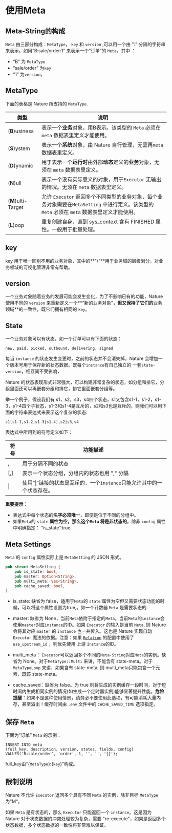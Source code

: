 # 使用Meta

## Meta-String的构成

`Meta` 由三部分构成：`MetaType`， `key` 和 `version` ,可以用一个由 ":" 分隔的字符串来表示。如用“B:sale/order:1” 来表示一个“订单”的 `Meta`，其中 ：

- “B” 为 `MetaType`
- “sale/order” 为`key`
- “1” 为`version`。

## MetaType

下面的表格是 Nature 所支持的 `MetaType`.

| **类型**           | **说明**                                                     |
| ------------------ | ------------------------------------------------------------ |
| (**B**)usiness     | 表示一个**业务**对象，用B表示。该类型的 `Meta` 必须在 `meta` 数据表里定义才能使用。 |
| (**S**)ystem       | 表示一个**系统**对象，由 Nature 自行管理，无需再`meta` 数据表里定义。 |
| (**D**)ynamic      | 用于表示一个**运行时**由外部**动态**定义的**业务**对象，无须在 `meta` 数据表里定义。 |
| (**N**)ull         | 表示一个没有实际意义的对象，用于`Executor` 无输出的情况。无须在 `meta` 数据表里定义。 |
| (**M**)ulti-Target | 允许 `Executor` 返回多个不同类型的业务对象，每个业务对象需要在`MetaSetting` 中进行定义。该类型的 `Meta` 必须在 `meta` 数据表里定义才能使用。 |
| (**L**)oop         | 重复创建自身，直到 sys_context 含有 FINISHED 属性。一般用于批量处理。 |

## key

key  用于唯一区别不用的业务对象，其中的**"/"**用于业务域的层级划分，对业务领域的可视化管理非常有帮助。

## version

一个业务对象随着业务的发展可能会发生变化，为了不影响已有的功能，Nature 使用不同的 `version` 来重新定义一个**“新的业务对象”**，但又保持了它们的**业务领域**的一致性，既它们拥有相同的 `key`。

## State

一个业务对象可以有状态，如一个订单可以有下面的状态：

```
new, paid, picked, outbound, delivering, signed
```

每当 `instance`  的状态发生变更时，之前的状态并不会消失掉，Nature 会增加一个版本号用于保存新的状态数据。既每个`instance`有自己独立的 一套`state-version`，相互间不受影响，

Nature 的状态表现形式非常强大，可以构建非常复杂的状态，如分组和排它，分组里面还可以再嵌套分组和排它，排它里面嵌套分组等。

举一个例子，假设我们有 s1，s2，s3，s4四个状态，s1又包含s1-1，s1-2，s1-3，s1-4四个子状态，s1-3和s1-4是互斥的，s2和s3也是互斥的，则我们可以用下面的字符串表达式来表示这个复杂的状态:

```
s1[s1-1,s1-2,s1-3|s1-4],s2|s3,s4
```

表达式中所用到的符号定义如下：

| **符号** | **功能描述**                                                 |
| -------- | ------------------------------------------------------------ |
| ,        | 用于分隔不同的状态                                           |
| [,]      | 表示一个状态分组，分组内的状态也用 "," 分隔                  |
| \|       | 使用“\|”链接的状态是互斥的，一个`instance`只能允许其中的一个状态存在。 |

**重要提示：** 

- 表达式中每个状态的**名字必须唯一**，即便是位于不同的分组中。
- 如果`Meta`的 `state` **属性为空，那么这个`Meta` 将是非状态的**。除非 `config` 属性中明确指定： “is_state”:true

## Meta Settings

`Meta` 的 `config` 属性实际上是 `MetaSetting` 的 JSON 形式。

```rust
pub struct MetaSetting {
    pub is_state: bool,
    pub master: Option<String>,
    pub multi_meta: Vec<String>,
    pub cache_saved: bool,
}
```

- is_state:  缺省为 false，适用于`Meta`的 `state` 属性为空但又需要状态功能的时候，可以将这个属性设置为true,。如一个计数器 `Meta` 是需要状态的.
- master: 缺省为 None，当前`Meta`依附于指定的`Meta`。当前`Meta`的`instance`会使用`master`对应`instance`的ID。如果 `Executor` 的输入是当前 `Meta`, 则 Nature 会将其对应 `master` 的 `instance` 也一并传入。这也是 Nature 实现自动 `Executor` 魔法的依据。注意：如果 [`Relation`](relation.md) 的配置中使用了 `use_upstream_id` ，则优先使用 上游 `Instance`的ID。
- multi_meta： `Executor`可以返回多个不同的`Meta-String`对应`Meta`的实例。缺省为 None。对于`MetaType::Multi` 来讲，不能含有 state-meta。对于 `MetaTypeLoop` 来讲，如果含有 state-meta, 则 multi_meta只能包含一个元素，既该 state-meta。
  
- cache_saved：缺省为 false。为 true 则将生成的实例缓存一段时间，对于短时间内生成相同实例的情况(如生成一个定时器实例)能够显著提升性能。**危险提醒**：如果不是这种使用情景，请务必不要使用此选项，有可能消耗大量内存，甚至溢出！缓存时间由 `.env` 文件中的 `CACHE_SAVED_TIME` 选项指定。

## 保存 `Meta`

下面为“订单” `Meta` 的示例：

```mysql
INSERT INTO meta
(full_key, description, version, states, fields, config)
VALUES('B:sale/order', 'order', 1, '', '', '{}');
```

full_key由“{`MetaType`}:{`key`}”构成。

## 限制说明

Nature 不允许 `Executor` 返回多个具有不同 `Meta` 的实例，除非目标 `MetaType` 为”M“。

如果 `Meta` 是有状态的，那么 `Executor` 只能返回一个 `instance`。这是因为 Nature 对于状态数据的冲突处理较为复杂，需要 "re-execute"，如果是返回多个状态数据，多个状态数据的一致性将非常难以保证。